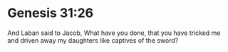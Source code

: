 # Genesis 31:26

And Laban said to Jacob, What have you done, that you have tricked me and driven away my daughters like captives of the sword?
